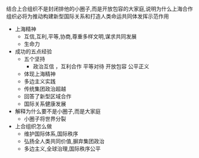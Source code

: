 结合上合组织不是封闭排他的小圈子,而是开放包容的大家庭,说明为什么上海合作组织必将为推动构建新型国际关系和打造人类命运共同体发挥示范作用

- 上海精神
	- 互信,互利,平等,协商,尊重多样文明,谋求共同发展
	- 生命力
- 成功的五点经验
	- 五个坚持
		- 政治互信 ，互利合作 平等对待 开放包容 公平正义
	- 体现上海精神
	- 多边主义实践
	- 传统集团政治超越
	- 回答了新型区域合作
	- 国际关系健康发展
- 解释为什么要不是小圈子,而是大家庭
	- 小圈子将世界分裂
- 上合组织怎么做
	- 维护国际体系,国际秩序
	- 弘扬全人类共同价值,摒弃集团政治
	- 多边主义,全球治理,国际秩序公平